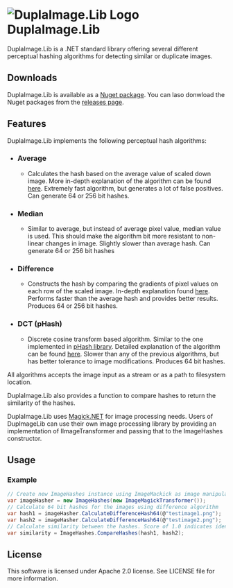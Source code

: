 # ![DuplaImage.Lib Logo](https://i.imgur.com/2DLixZ2.png) DuplaImage.Lib
DuplaImage.Lib is a .NET standard library offering several different perceptual hashing algorithms for detecting similar or duplicate images.

## Downloads

DuplaImage.Lib is available as a [Nuget package](https://www.nuget.org/packages/DuplaImage.Lib). 
You can laso donwload the Nuget packages from the [releases page](https://github.com/MrSquirrely/DuplaImage.Lib/releases).

## Features

DuplaImage.Lib implements the following perceptual hash algorithms:

- ### Average
  - Calculates the hash based on the average value of scaled down image. More in-depth explanation of the algorithm can be found [here](http://www.hackerfactor.com/blog/index.php?/archives/432-Looks-Like-It.html). Extremely fast algorithm, but generates a lot of false positives. Can generate 64 or 256 bit hashes.
- ### Median
  - Similar to average, but instead of average pixel value, median value is used. This should make the algorithm bit more resistant to non-linear changes in image. Slightly slower than average hash. Can generate 64 or 256 bit hashes
- ### Difference
  - Constructs the hash by comparing the gradients of pixel values on each row of the scaled image. In-depth explanation found [here](http://www.hackerfactor.com/blog/index.php?/archives/529-Kind-of-Like-That.html). Performs faster than the average hash and provides better results. Produces 64 or 256 bit hashes.
- ### DCT (pHash)
  - Discrete cosine transform based algorithm. Similar to the one implemented in [pHash library](http://www.phash.org/). Detailed explanation of the algorithm can be found [here](http://www.hackerfactor.com/blog/index.php?/archives/432-Looks-Like-It.html). Slower than any of the previous algorithms, but has better tolerance to image modifications. Produces 64 bit hashes.

All algorithms accepts the image input as a stream or as a path to filesystem location.

DuplaImage.Lib also provides a function to compare hashes to return the similarity of the hashes.

DuplaImage.Lib uses [Magick.NET](https://github.com/dlemstra/Magick.NET) for image processing needs. Users of DupImageLib can use their own image processing library by providing an implementation of IImageTransformer and passing that to the ImageHashes constructor.

## Usage

### Example

```csharp
// Create new ImageHashes instance using ImageMackick as image manipulation library
var imageHasher = new ImageHashes(new ImageMagickTransformer());
// Calculate 64 bit hashes for the images using difference algorithm
var hash1 = imageHasher.CalculateDifferenceHash64(@"testimage1.png");
var hash2 = imageHasher.CalculateDifferenceHash64(@"testimage2.png");
// Calculate similarity between the hashes. Score of 1.0 indicates identical images.
var similarity = ImageHashes.CompareHashes(hash1, hash2);
```

## License

This software is licensed under Apache 2.0 license. See LICENSE file for more information.